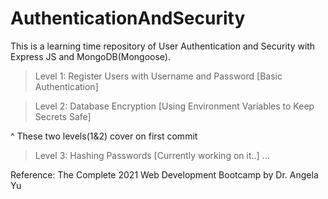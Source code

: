 # AuthenticationAndSecurity
This is a learning time repository of User Authentication and Security with Express JS and MongoDB(Mongoose). 

>Level 1: Register Users with Username and Password
        [Basic Authentication]

>Level 2: Database Encryption
        [Using Environment Variables to Keep Secrets Safe]

^ These two levels(1&2) cover on first commit

>Level 3: Hashing Passwords [Currently working on it..]
...

Reference: The Complete 2021 Web Development Bootcamp by Dr. Angela Yu
